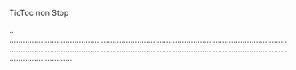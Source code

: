 TicToc non Stop

..
....................................................................................................................................................................................................................................................................................
